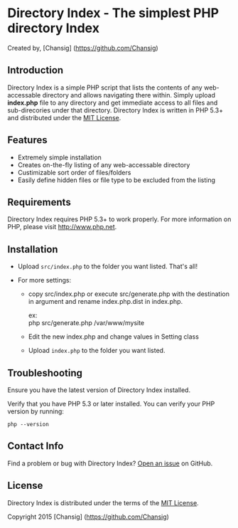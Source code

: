 Directory Index - The simplest PHP directory Index
==================================================
Created by, [Chansig] (https://github.com/Chansig)


Introduction
------------

Directory Index is a simple PHP script that lists the contents of any web-accessable directory and
allows navigating there within. Simply upload **index.php** file to any directory and get immediate
access to all files and sub-direcories under that directory. Directory Index is written in PHP 5.3+ and
distributed under the [MIT License](http://www.opensource.org/licenses/mit-license.php).


Features
--------

  * Extremely simple installation
  * Creates on-the-fly listing of any web-accessable directory
  * Custimizable sort order of files/folders
  * Easily define hidden files or file type to be excluded from the listing


Requirements
------------

Directory Index requires PHP 5.3+ to work properly.  For more information on PHP, please visit <http://www.php.net>.


Installation
------------

  * Upload `src/index.php` to the folder you want listed. That's all!
  
  * For more settings:
     * copy src/index.php or execute src/generate.php with the destination in argument and rename index.php.dist in index.php.
        
        ex:        
        php src/generate.php /var/www/mysite
     
     * Edit the new index.php and change values in Setting class
     * Upload `index.php` to the folder you want listed.

Troubleshooting
---------------

Ensure you have the latest version of Directory Index installed.

Verify that you have PHP 5.3 or later installed. You can verify your PHP version by running:

    php --version


Contact Info
------------

Find a problem or bug with Directory Index?
[Open an issue](https://github.com/Chansig/DirectoryIndex/issues) on GitHub.


License
-------

Directory Index is distributed under the terms of the
[MIT License](http://www.opensource.org/licenses/mit-license.php).


Copyright 2015 [Chansig] (https://github.com/Chansig)
